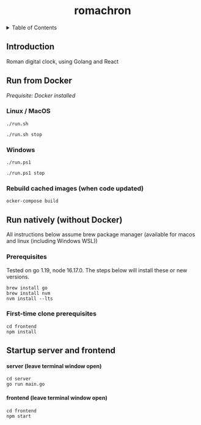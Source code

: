 <h1 align="center">romachron</h1>

<!-- TABLE OF CONTENTS -->
<details>
  <summary>Table of Contents</summary>
  <ol>
    <li>
      <a href="#run-from-docker">Run from Docker</a>
    <li><a href="#run-natively-without-docker">Run natively (without Docker)</a></li>
  </ol>
</details>

## Introduction
Roman digital clock, using Golang and React

## Run from Docker
*Prequisite: Docker installed*
### Linux / MacOS
```
./run.sh
```
```
./run.sh stop
```
### Windows
```
./run.ps1
```
```
./run.ps1 stop
```

### Rebuild cached images (when code updated)
```
ocker-compose build
````

## Run natively (without Docker)
All instructions below assume brew package manager (available for macos and linux (including Windows WSL))

### Prerequisites
Tested on go 1.19, node 16.17.0. The steps below will install these or new versions.

```
brew install go
brew install nvm
nvm install --lts
```

### First-time clone prerequisites
```
cd frontend
npm install
```

## Startup server and frontend
#### server (leave terminal window open)
```
cd server
go run main.go
```

#### frontend (leave terminal window open)
```
cd frontend
npm start
```



